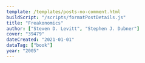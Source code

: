 ```yaml
---
template: /templates/posts-no-comment.html
buildScript: "/scripts/formatPostDetails.js"
title: "Freakonomics"
author: ["Steven D. Levitt", "Stephen J. Dubner"]
cover: "39479"
dateCreated: "2021-01-01"
dataTag: ["book"]
year: "2005"
---
```

